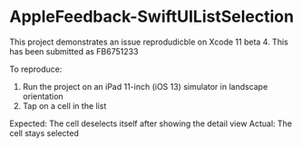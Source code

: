 # AppleFeedback-SwiftUIListSelection
This project demonstrates an issue reprodudicble on Xcode 11 beta 4. This has been submitted as FB6751233

To reproduce:

1. Run the project on an iPad 11-inch (iOS 13) simulator in landscape orientation
2. Tap on a cell in the list

Expected: The cell deselects itself after showing the detail view
Actual: The cell stays selected
